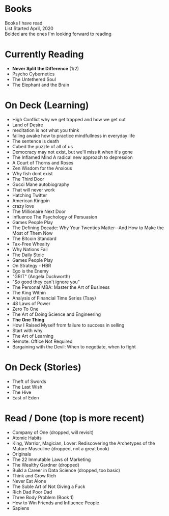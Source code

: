 # Books
Books I have read  
List Started April, 2020  
Bolded are the ones I'm looking forward to reading  

# Currently Reading 
- **Never Split the Difference** (1/2)
- Psycho Cybernetics
- The Untethered Soul
- The Elephant and the Brain

# On Deck (Learning)
- High Conflict why we get trapped and how we get out
- Land of Desire
- meditation is not what you think
- falling awake how to practice mindfullness in everyday life
- The sentence is death
- Cubed the puzzle of all of us
- Democracy may not exist, but we'll miss it when it's gone
- The Inflamed Mind A radical new approach to depression
- A Court of Thorns and Roses
- Zen Wisdom for the Anxious
- Why fish dont exist
- The Third Door
- Gucci Mane autobiography
- That will never work
- Hatching Twitter
- American Kingpin
- crazy love
- The Millionaire Next Door
- Influence The Psychology of Persuasion
- Games People Play
- The Defining Decade: Why Your Twenties Matter--And How to Make the Most of Them Now 
- The Bitcoin Standard
- Tax-Free Whealty
- Why Nations Fail
- The Daily Stoic
- Games People Play
- On Strategy - HBR
- Ego is the Enemy
- "GRIT" (Angela Duckworth)
- "So good they can't ignore you"
- The Personal MBA: Master the Art of Business
- The King Within
- Analysis of Financial Time Series (Tsay)
- 48 Laws of Power
- Zero To One
- The Art of Doing Science and Engineering
- **The One Thing**
- How I Raised Myself from failure to success in selling
- Start with why
- The Art of Learning
- Remote: Office Not Required
- Bargaining with the Devil: When to negotiate, when to fight


# On Deck (Stories)
- Theft of Swords
- The Last Wish
- The Hive
- East of Eden


# Read / Done (top is more recent)
- Company of One (dropped, will revisit)
- Atomic Habits
- King, Warrior, Magician, Lover: Rediscovering the Archetypes of the Mature Masculine  (dropped, not a great book)
- Originals 
- The 22 Immutable Laws of Marketing
- The Wealthy Gardner (dropped)
- Build a Career in Data Science (dropped, too basic)
- Think and Grow Rich
- Never Eat Alone
- The Suble Art of Not Giving a Fuck
- Rich Dad Poor Dad
- Three Body Problem (Book 1)
- How to Win Friends and Influence People
- Sapiens


